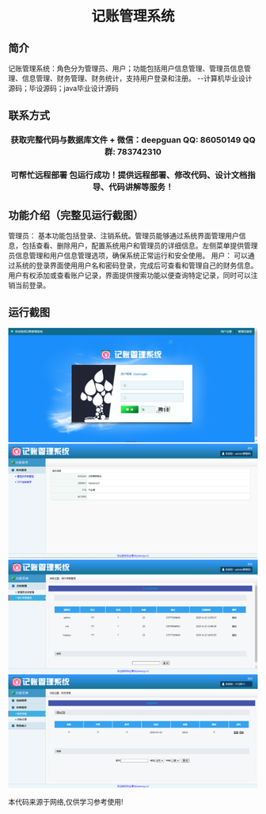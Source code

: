 <p><h1 align="center">记账管理系统</h1></p>

## 简介
记账管理系统：角色分为管理员、用户；功能包括用户信息管理、管理员信息管理、信息管理、财务管理、财务统计，支持用户登录和注册。    --计算机毕业设计源码；毕设源码；java毕业设计源码


## 联系方式
<p><h3 align="center">获取完整代码与数据库文件 + 微信：deepguan QQ: 86050149 QQ群: 783742310</h3></p>
<p><h3 align="center">可帮忙远程部署 包运行成功！提供远程部署、修改代码、设计文档指导、代码讲解等服务！</h3></p>

## 功能介绍（完整见运行截图）
管理员： 基本功能包括登录、注销系统。管理员能够通过系统界面管理用户信息，包括查看、删除用户，配置系统用户和管理员的详细信息。左侧菜单提供管理员信息管理和用户信息管理选项，确保系统正常运行和安全使用。 用户： 可以通过系统的登录界面使用用户名和密码登录，完成后可查看和管理自己的财务信息。用户有权添加或查看账户记录，界面提供搜索功能以便查询特定记录，同时可以注销当前登录。


## 运行截图
![](imgs/588112-20201122202106929-1274699532.png)
![](imgs/588112-20201122202117257-628164903.png)
![](imgs/588112-20201122202125747-546459283.png)
![](imgs/588112-20201122202136998-461004247.png)

<p>本代码来源于网络,仅供学习参考使用!</p>
